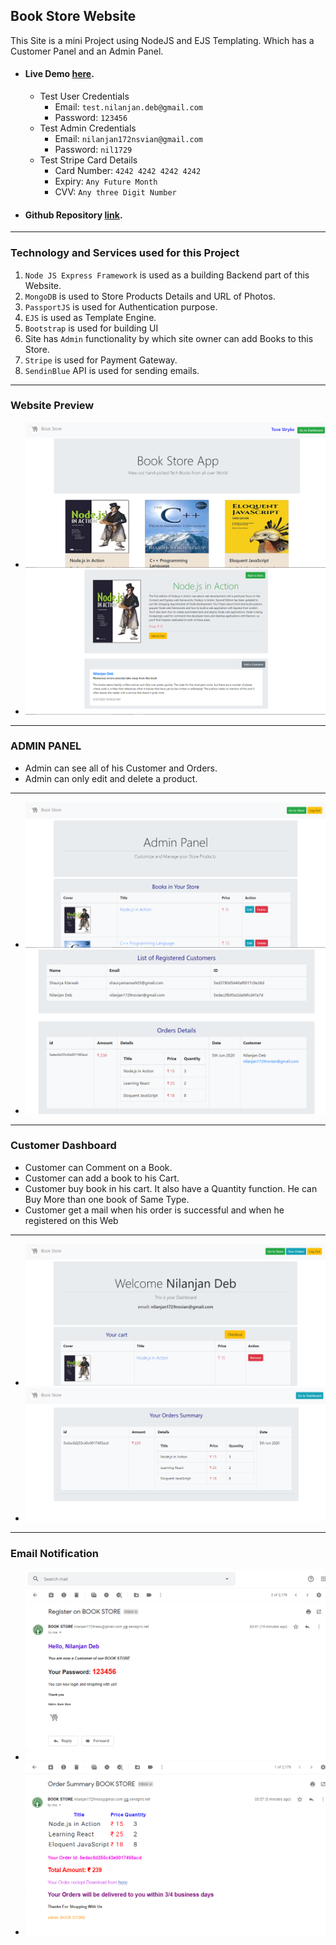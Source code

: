 ## Book Store Website

This Site is a mini Project using NodeJS and EJS Templating. Which has a Customer Panel and an Admin Panel.

- #### Live Demo [here](https://book-store.projects.nilanjan.tech).
  - Test User Credentials
    - Email: `test.nilanjan.deb@gmail.com`
    - Password: `123456`
  - Test Admin Credentials
    - Email: `nilanjan172nsvian@gmail.com`
    - Password: `nil1729`
  - Test Stripe Card Details
    - Card Number: `4242 4242 4242 4242`
    - Expiry: `Any Future Month`
    - CVV: `Any three Digit Number`
- #### Github Repository [link](https://github.com/nil1729/book--store--nodejs).

---

### Technology and Services used for this Project

1. `Node JS Express Framework` is used as a building Backend part of this Website.
2. `MongoDB` is used to Store Products Details and URL of Photos.
3. `PassportJS` is used for Authentication purpose.
4. `EJS` is used as Template Engine.
5. `Bootstrap` is used for building UI
6. Site has `Admin` functionality by which site owner can add Books to this Store.
7. `Stripe` is used for Payment Gateway.
8. `SendinBlue` API is used for sending emails.

---

### Website Preview

- <img src="./img/web1.png"/>
- <img src="./img/web2.png"/>

---

### ADMIN PANEL

- Admin can see all of his Customer and Orders.
- Admin can only edit and delete a product.

---

- <img src="./img/admin1.png"/>
- <img src="./img/admin2.png"/>

---

### Customer Dashboard

- Customer can Comment on a Book.
- Customer can add a book to his Cart.
- Customer buy book in his cart. It also have a Quantity function. He can Buy More than one book of Same Type.
- Customer get a mail when his order is successful and when he registered on this Web

---

- <img src="./img/customer1.png">
- <img src="./img/customer2.png">

---

### Email Notification

- <img src="./img/email1.png">
- <img src="./img/email2.png">
